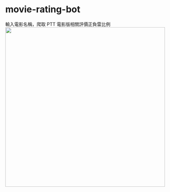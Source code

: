 # movie-rating-bot

輸入電影名稱，爬取 PTT 電影版相關評價正負雷比例
<image src="https://i.imgur.com/p3TnHoO.jpg" width="500">
